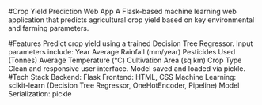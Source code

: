 
#Crop Yield Prediction Web App
A Flask-based machine learning web application that predicts agricultural crop yield based on key environmental and farming parameters.

#Features
Predict crop yield using a trained Decision Tree Regressor.
Input parameters include:
Year
Average Rainfall (mm/year)
Pesticides Used (Tonnes)
Average Temperature (°C)
Cultivation Area (sq km)
Crop Type
Clean and responsive user interface.
Model saved and loaded via pickle.
#Tech Stack
Backend: Flask
Frontend: HTML, CSS
Machine Learning: scikit-learn (Decision Tree Regressor, OneHotEncoder, Pipeline)
Model Serialization: pickle
